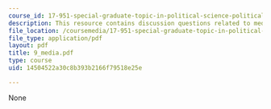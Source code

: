 ```yaml
---
course_id: 17-951-special-graduate-topic-in-political-science-political-behavior-fall-2005
description: This resource contains discussion questions related to media, and internet.
file_location: /coursemedia/17-951-special-graduate-topic-in-political-science-political-behavior-fall-2005/14504522a30c8b393b2166f79518e25e_9_media.pdf
file_type: application/pdf
layout: pdf
title: 9_media.pdf
type: course
uid: 14504522a30c8b393b2166f79518e25e

---
```

None